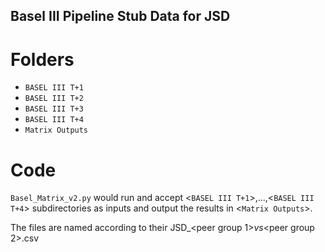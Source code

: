 ## Basel III Pipeline Stub Data for JSD

# Folders

- `BASEL III T+1`
- `BASEL III T+2`
- `BASEL III T+3`
- `BASEL III T+4`
- `Matrix Outputs`

# Code

`Basel_Matrix_v2.py` would run and accept <`BASEL III T+1`>,...,<`BASEL III T+4`> subdirectories as inputs and output the results in <`Matrix Outputs`>.

The files are named according to their JSD_<peer group 1>_vs_<peer group 2>_<bin>_<variable>.csv
